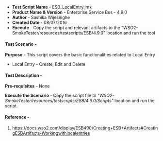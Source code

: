 - **Test Script Name** - ESB_LocalEntry.jmx
- **Product Name & Version** - Enterprise Service Bus - 4.9.0
- **Author** - Sashika Wijesinghe
- **Created Date** - 08/07/2016
- **Execute** - Copy the script and relevant artifacts to the "WSO2-SmokeTester/resources/testscripts/ESB/4.9.0" location and run the tool

#### **Test Scenario** -
 **Purpose** - This script covers the basic functionalities related to Local Entry

- Local Entry - Create, Edit and Delete


#### **Test Description** -
 **Pre-requisites** - None

 **Execute the Scenario** -  Copy the script file to _"WSO2-SmokeTester/resources/testscripts/ESB/4.9.0/Scripts"_ location and run the script.

 
#### **Reference** -
1) https://docs.wso2.com/display/ESB490/Creating+ESB+Artifacts#CreatingESBArtifacts-Workingwithlocalentries
